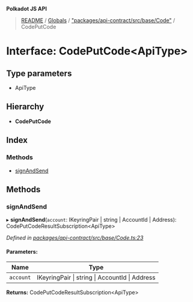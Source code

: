 **Polkadot JS API**

> [README](../README.md) / [Globals](../globals.md) / ["packages/api-contract/src/base/Code"](../modules/_packages_api_contract_src_base_code_.md) / CodePutCode

# Interface: CodePutCode\<**ApiType**>

## Type parameters

* ApiType

## Hierarchy

* **CodePutCode**

## Index

### Methods

* [signAndSend](_packages_api_contract_src_base_code_.codeputcode.md#signandsend)

## Methods

### signAndSend

▸ **signAndSend**(`account`: IKeyringPair \| string \| AccountId \| Address): CodePutCodeResultSubscription\<ApiType>

*Defined in [packages/api-contract/src/base/Code.ts:23](https://github.com/polkadot-js/api/blob/cb93cb34b/packages/api-contract/src/base/Code.ts#L23)*

#### Parameters:

Name | Type |
------ | ------ |
`account` | IKeyringPair \| string \| AccountId \| Address |

**Returns:** CodePutCodeResultSubscription\<ApiType>
